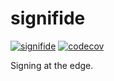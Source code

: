 # signifide

[![signifide](https://github.com/WebOfTrust/signifide/actions/workflows/test.yml/badge.svg)](https://github.com/WebOfTrust/signifide/actions/workflows/test.yml)
[![codecov](https://codecov.io/gh/WebOfTrust/signifide/branch/main/graph/badge.svg?token=L8K7H1XXQS)](https://codecov.io/gh/WebOfTrust/signifide)

Signing at the edge.

